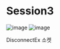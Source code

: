 # Session3

![image](https://user-images.githubusercontent.com/68372094/157152963-832e4e90-9ffe-411f-996c-5a36bab94c01.png)
![image](https://user-images.githubusercontent.com/68372094/162753201-5ff30a0a-5232-42e4-bb89-aff45e5a241c.png)

DisconnectEx 소켓 
